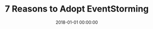 ---
title: '7 Reasons to Adopt EventStorming'
description: 'EventStorming is a great tool for capturing knowledge. It helps participants visualize different perspectives about processes and creates a common understanding of how information grows.'
type: 'white paper'
website: 'https://pages.xebia.com/7-reasons-to-adopt-eventstorming'
date: 2018-01-01 00:00:00
featured_image: 'https://pages.xebia.com/hs-fs/hubfs/whitepapers/7%20Reasons%20to%20Adopt%20EventStorming/front%20page%20-%207%20reasons%20eventstorming.png?width=600&name=front%20page%20-%207%20reasons%20eventstorming.png'
---